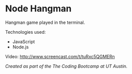 # Node Hangman

Hangman game played in the terminal.

Technologies used:

* JavaScript
* Node.js

Video: http://www.screencast.com/t/tuRxc5QGMERn

*Created as part of the The Coding Bootcamp at UT Austin.*
